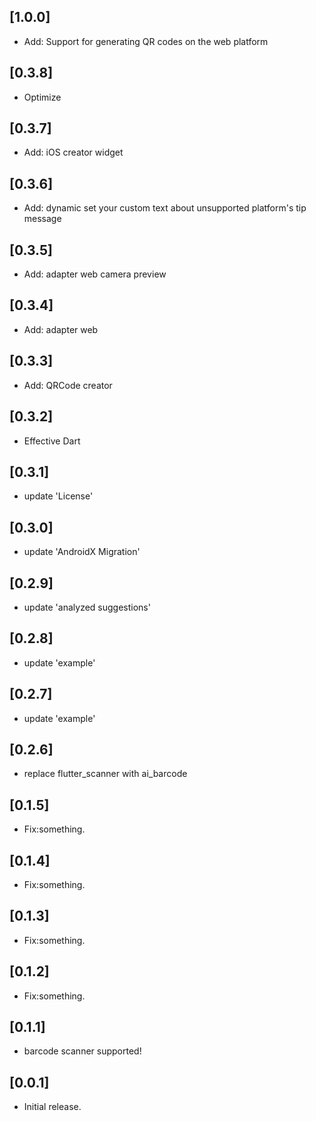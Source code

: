 ## [1.0.0]

* Add: Support for generating QR codes on the web platform

## [0.3.8]

* Optimize

## [0.3.7]

* Add: iOS creator widget

## [0.3.6]

* Add: dynamic set your custom text about unsupported platform's tip message

## [0.3.5]

* Add: adapter web camera preview

## [0.3.4]

* Add: adapter web

## [0.3.3]

* Add: QRCode creator

## [0.3.2]

* Effective Dart

## [0.3.1]

* update 'License'

## [0.3.0]

* update 'AndroidX Migration'

## [0.2.9]

* update 'analyzed suggestions'

## [0.2.8]

* update 'example'

## [0.2.7]

* update 'example'

## [0.2.6]

* replace flutter_scanner with ai_barcode

## [0.1.5]

* Fix:something.

## [0.1.4]

* Fix:something.

## [0.1.3]

* Fix:something.

## [0.1.2]

* Fix:something.

## [0.1.1]

* barcode scanner supported!

## [0.0.1]

* Initial release.
